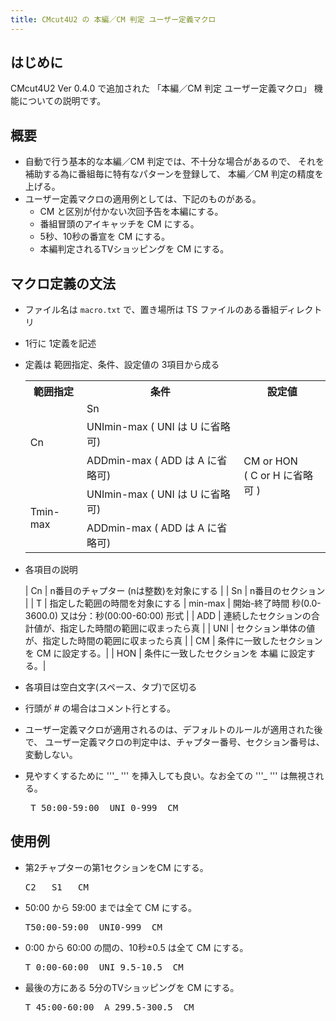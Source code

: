 ```yaml
---
title: CMcut4U2 の 本編／CM 判定 ユーザー定義マクロ
---
```


## はじめに

CMcut4U2 Ver 0.4.0 で追加された
「本編／CM 判定 ユーザー定義マクロ」
機能についての説明です。

## 概要

* 自動で行う基本的な本編／CM 判定では、不十分な場合があるので、
  それを補助する為に番組毎に特有なパターンを登録して、
  本編／CM 判定の精度を上げる。
* ユーザー定義マクロの適用例としては、下記のものがある。
  * CM と区別が付かない次回予告を本編にする。
  * 番組冒頭のアイキャッチを CM にする。
  * 5秒、10秒の番宣を CM にする。
  * 本編判定されるTVショッピングを CM にする。



## マクロ定義の文法

* ファイル名は ```macro.txt``` で、置き場所は TS ファイルのある番組ディレクトリ
* 1行に 1定義を記述
* 定義は 範囲指定、条件、設定値の 3項目から成る
  <table>
    <tr>
      <th> 範囲指定 </th> <th> 条件 </th>  <th> 設定値 </th>
    </tr> 
    <tr>
      <td rowspan="3"> Cn </td>
      <td> Sn </td>
      <td rowspan="7"> CM or HON <br> ( C or H に省略可 ) </td>
    </tr>
    <tr>
      <td> UNImin-max ( UNI は U に省略可) </td>
    </tr>
    <tr>
      <td> ADDmin-max ( ADD は A に省略可) </td>
    </tr>

    <tr>
      <td rowspan="2"> Tmin-max </td>
      <td> UNImin-max ( UNI は U に省略可) </td>
    </tr>
    <tr>
      <td> ADDmin-max ( ADD は A に省略可) </td>
    </tr>
  </table>
* 各項目の説明

   | Cn       | n番目のチャプター (nは整数)を対象にする |
   | Sn       | n番目のセクション                      |
   | T        | 指定した範囲の時間を対象にする
   | min-max  |  開始-終了時間  秒(0.0-3600.0) 又は分：秒(00:00-60:00) 形式  |
   | ADD      | 連続したセクションの合計値が、指定した時間の範囲に収まったら真 |
   | UNI      | セクション単体の値が、指定した時間の範囲に収まったら真 |
   | CM       | 条件に一致したセクションを CM に設定する。|
   | HON      | 条件に一致したセクションを 本編 に設定する。|
* 各項目は空白文字(スペース、タブ)で区切る
* 行頭が # の場合はコメント行とする。
* ユーザー定義マクロが適用されるのは、デフォルトのルールが適用された後で、
  ユーザー定義マクロの判定中は、チャプター番号、セクション番号は、変動しない。
* 見やすくするために '''_ ''' を挿入しても良い。なお全ての '''_ ''' は無視される。
  <pre>
   T_50:00-59:00  UNI_0-999  CM
  </pre>

## 使用例

* 第2チャプターの第1セクションをCM にする。
  <pre>
  C2   S1   CM
  </pre>

* 50:00 から 59:00 までは全て CM にする。
  <pre>
  T50:00-59:00  UNI0-999  CM
  </pre>

* 0:00 から 60:00 の間の、10秒±0.5 は全て CM にする。
  <pre>
  T_0:00-60:00  UNI_9.5-10.5  CM
  </pre>

* 最後の方にある 5分のTVショッピングを CM にする。
  <pre>
  T_45:00-60:00  A_299.5-300.5  CM
  </pre>
